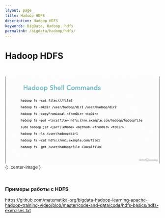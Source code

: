 ```yaml
---
layout: page
title: Hadoop HDFS
description: Hadoop HDFS
keywords: BigData, Hadoop, hdfs
permalink: /bigdata/hadoop/hdfs/
---
```


# Hadoop HDFS


<br/>

![BigData - Hadoop - HDFS](/img/docs/bigdata/hadoop/hdfs/hadoop-shell-commands.png 'BigData - Hadoop - HDFS'){: .center-image }


<br/>

### Примеры работы с HDFS

https://github.com/matematika-org/bigdata-hadoop-learning-apache-hadoop-training-video/blob/master/code-and-data/code/hdfs-basics/hdfs-exercises.txt
